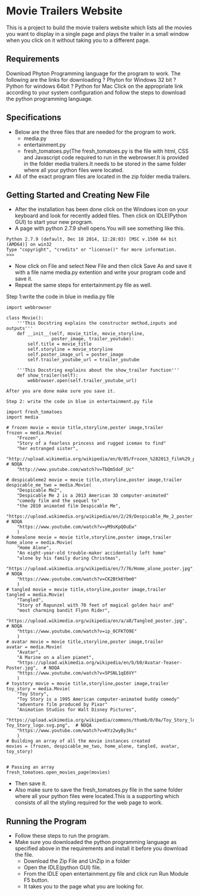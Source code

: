 # Movie Trailers Website #
This is a project to build the movie trailers website which lists all the movies you want to display in a single page and plays the trailer in a small window  when you click on it without taking you to a different page.

## Requirements ##
Download Phyton Programming language for the program to work.
The following are the links for downloading
?    Phyton for Windows 32 bit
?   Python for windows 64bit
?   Python for Mac
Click on the appropriate link according to your system configuration and follow the steps to download the python programming language.

## Specifications ##
* Below are the three files that are needed for the program to work.
  * media.py
  * entertainment.py
  * fresh_tomatoes.py(The fresh_tomatoes.py is the file with html, CSS and Javascript code required to run in the webrowser.It is provided in the folder media trailers.It needs to be stored in the same folder where all your python files were located.
* All of the exact program files are located in the zip folder media trailers.

## Getting Started and Creating New File ##
* After the installation has been done click on the Windows icon on your keyboard and look for recently added files. Then click on IDLE(Python GUI) to start your new program.
* A page with python 2.7.9 shell opens.You will see something like this.
```
Python 2.7.9 (default, Dec 10 2014, 12:28:03) [MSC v.1500 64 bit (AMD64)] on win32
Type "copyright", "credits" or "license()" for more information.
>>> 
```
* Now click on File and select New File and then click Save As and save it  with a file name media.py extention and write your program code and save it.
* Repeat the same steps for entertainment.py file as well.


Step 1:write the code in blue in media.py file
```
import webbrowser

class Movie():
    '''This Docstring explains the constructor method,inputs and outputs'''
    def __init__(self, movie_title, movie_storyline,
                 poster_image, trailer_youtube):
        self.title = movie_title
        self.storyline = movie_storyline
        self.poster_image_url = poster_image
        self.trailer_youtube_url = trailer_youtube

    '''This Docstring explains about the show_trailer function'''
    def show_trailer(self):
        webbrowser.open(self.trailer_youtube_url)
        
After you are done make sure you save it.

Step 2: write the code in blue in entertainment.py file

import fresh_tomatoes
import media

# frozen movie = movie title,storyline,poster image,trailer
frozen = media.Movie(
    "Frozen",
    "Story of a fearless princess and rugged iceman to find"
    "her estranged sister",
    "http://upload.wikimedia.org/wikipedia/en/0/05/Frozen_%282013_film%29_poster.jpg",  # NOQA
    "http://www.youtube.com/watch?v=TbQm5doF_Uc"
    
# despicableme2 movie = movie title,storyline,poster image,trailer
despicable_me_two = media.Movie(
    "Despicable Me2",
    "Despicable Me 2 is a 2013 American 3D computer-animated"
    "comedy film and the sequel to"
    "the 2010 animated film Despicable Me",
    "https://upload.wikimedia.org/wikipedia/en/2/29/Despicable_Me_2_poster.jpg",  # NOQA
    "https://www.youtube.com/watch?v=yM9sKpQOuEw"
    )                            
# homealone movie = movie title,storyline,poster image,trailer 
home_alone = media.Movie(
    "Home Alone",
    "An eight-year-old trouble-maker accidentally left home"
    "alone by his family during Christmas",
    "https://upload.wikimedia.org/wikipedia/en/7/76/Home_alone_poster.jpg",  # NOQA
    "https://www.youtube.com/watch?v=CK2Btk6Ybm0"
    )
# tangled movie = movie title,storyline,poster image,trailer
tangled = media.Movie(
    "Tangled",
    "Story of Rapunzel with 70 feet of magical golden hair and"
    "most charming bandit Flynn Rider",
    "https://upload.wikimedia.org/wikipedia/en/a/a8/Tangled_poster.jpg",  # NOQA
    "https://www.youtube.com/watch?v=ip_0CFKTO9E"
    )
# avatar movie = movie title,storyline,poster image,trailer
avatar = media.Movie(
    "Avatar",
    "A Marine on a alien pianet",
    "https://upload.wikimedia.org/wikipedia/en/b/b0/Avatar-Teaser-Poster.jpg",  # NOQA
    "https://www.youtube.com/watch?v=5PSNL1qE6VY"
    )
# toystory movie = movie title,storyline,poster image,trailer
toy_story = media.Movie(
    "Toy Story",
    "Toy Story is a 1995 American computer-animated buddy comedy"
    "adventure film produced by Pixar"
    "Animation Studios for Walt Disney Pictures",
    "https://upload.wikimedia.org/wikipedia/commons/thumb/0/0a/Toy_Story_logo.svg/300px-Toy_Story_logo.svg.png",  # NOQA
    "https://www.youtube.com/watch?v=KYz2wyBy3kc"
    )
# Building an array of all the movie instances created
movies = (frozen, despicable_me_two, home_alone, tangled, avatar, toy_story)


# Passing an array
fresh_tomatoes.open_movies_page(movies)
```

* Then save it.
* Also make sure to save the fresh_tomatoes.py file in the same folder where all your python files were located.This is a supporting which consists of all the styling required for the web page to work.

## Running the Program ##
* Follow these steps to run the program. 
* Make sure you downloaded the python programming language as specified above in the requirements and install it before you download the file.
  * Download the Zip File and UnZip in a folder
  * Open the IDLE(python GUI) file.
  * From the IDLE open entertainment.py file and click run Run Module F5 button.
  * It takes you to the page what you are looking for.
